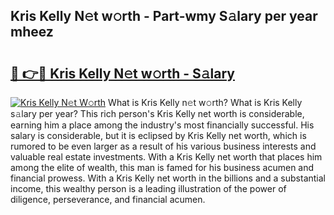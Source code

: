 ## Kris Kelly N𝚎t w𝚘rth - Part-wmy S𝚊lary per year mheez

# <h2><a href="http://gc28oj.nevu.top/?p=Kris+Kelly">🔗 👉🔴 Kris Kelly N𝚎t w𝚘rth - S𝚊lary</a></h2>

[![Kris Kelly N𝚎t W𝚘rth](https://i.imgur.com/Oavwk0R.jpeg)](http://gc28oj.nevu.top/?p=Kris+Kelly)
What is Kris Kelly n𝚎t w𝚘rth? What is Kris Kelly s𝚊lary per year?
This rich person's Kris Kelly net worth is considerable, earning him a place among the industry's most financially successful. His salary is considerable, but it is eclipsed by Kris Kelly net worth, which is rumored to be even larger as a result of his various business interests and valuable real estate investments. With a Kris Kelly net worth that places him among the elite of wealth, this man is famed for his business acumen and financial prowess. With a Kris Kelly net worth in the billions and a substantial income, this wealthy person is a leading illustration of the power of diligence, perseverance, and financial acumen.
